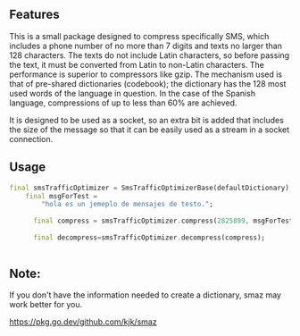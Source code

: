 

## Features

This is a small package designed to compress specifically SMS, which includes a phone number of no more than 7 digits and texts no larger than 128 characters. The texts do not include Latin characters, so before passing the text, it must be converted from Latin to non-Latin characters. The performance is superior to compressors like gzip. The mechanism used is that of pre-shared dictionaries (codebook); the dictionary has the 128 most used words of the language in question. In the case of the Spanish language, compressions of up to less than 60% are achieved.

It is designed to be used as a socket, so an extra bit is added that includes the size of the message so that it can be easily used as a stream in a socket connection.


## Usage


```dart
final smsTrafficOptimizer = SmsTrafficOptimizerBase(defaultDictionary);
    final msgForTest =
        "hola es un jemeplo de mensajes de testo.";
    
      final compress = smsTrafficOptimizer.compress(2825899, msgForTest);
   
      final decompress=smsTrafficOptimizer.decompress(compress);
  
```

## Note:
If you don't have the information needed to create a dictionary, smaz may work better for you.

https://pkg.go.dev/github.com/kjk/smaz